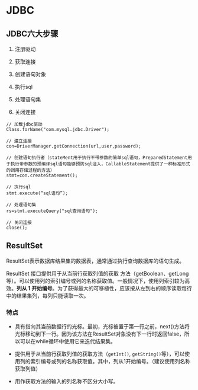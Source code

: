 # JDBC



## JDBC六大步骤

1. 注册驱动

2. 获取连接

3. 创建语句对象

4. 执行sql

5. 处理语句集

6. 关闭连接

```
// 加载jdbc驱动 
Class.forName("com.mysql.jdbc.Driver");

// 建立连接 
con=DriverManager.getConnection(url,user,password);

// 创建语句执行者（stateMent用于执行不带参数的简单sql语句，PreparedStatement用于执行带参数的预编译sql语句能够预防sql注入，CallableStatement提供了一种标准形式的调用存储过程的方法）
stmt=con.createStatement();  

// 执行sql
stmt.execute(“sql语句”); 

// 处理语句集
rs=stmt.executeQuery("sql查询语句");

// 关闭连接
close();
```



## ResultSet

ResultSet表示数据库结果集的数据表，通常通过执行查询数据库的语句生成。

ResultSet 接口提供用于从当前行获取列值的获取 方法（getBoolean、getLong 等）。可以使用列的索引编号或列的名称获取值。一般情况下，使用列索引较为高效。**列从 1 开始编号**。为了获得最大的可移植性，应该按从左到右的顺序读取每行中的结果集列，每列只能读取一次。

### 特点

- 具有指向其当前数据行的光标。最初，光标被置于第一行之前，next()方法将光标移动到下一行。因为该方法在ResultSet对象没有下一行时返回false，所以可以在while循环中使用它来迭代结果集。

- 提供用于从当前行获取列值的获取方法（`getInt()`, `getString()`等），可以使用列的索引编号或列的名称获取值。其中，列从1开始编号。（建议使用列名称获取列值） 

- 用作获取方法的输入的列名称不区分大小写。